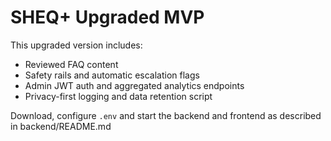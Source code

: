 # SHEQ+ Upgraded MVP

This upgraded version includes:
- Reviewed FAQ content
- Safety rails and automatic escalation flags
- Admin JWT auth and aggregated analytics endpoints
- Privacy-first logging and data retention script

Download, configure `.env` and start the backend and frontend as described in backend/README.md
